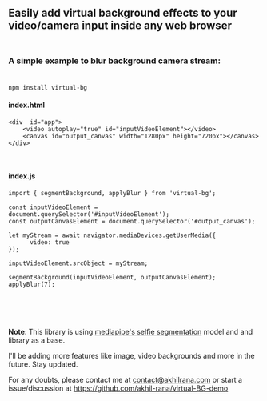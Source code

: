 ## Easily add virtual background effects to your video/camera input inside any web browser<br/><br/>



### A simple example to blur background camera stream:<br/><br/>

    npm install virtual-bg

#### index.html
    <div  id="app">
        <video autoplay="true" id="inputVideoElement"></video>
        <canvas id="output_canvas" width="1280px" height="720px"></canvas>
    </div>

 <br/>

#### index.js

    import { segmentBackground, applyBlur } from 'virtual-bg';

    const inputVideoElement = document.querySelector('#inputVideoElement');
    const outputCanvasElement = document.querySelector('#output_canvas');

    let myStream = await navigator.mediaDevices.getUserMedia({
          video: true
    });

    inputVideoElement.srcObject = myStream;

    segmentBackground(inputVideoElement, outputCanvasElement);
    applyBlur(7);
    

<br/><br/><br/>

<b>Note</b>: This library is using  [mediapipe's selfie segmentation](https://www.npmjs.com/package/@mediapipe/selfie_segmentation) model and and library as a base. 

I'll be adding more features like image, video backgrounds and more in the future. Stay updated.

For any doubts, please contact me at contact@akhilrana.com or start a issue/discussion at https://github.com/akhil-rana/virtual-BG-demo